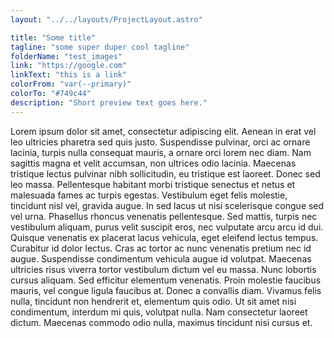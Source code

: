 ```yaml
---
layout: "../../layouts/ProjectLayout.astro"

title: "Some title"
tagline: "some super duper cool tagline"
folderName: "test_images"
link: "https://google.com"
linkText: "this is a link"
colorFrom: "var(--primary)"
colorTo: "#749c44"
description: "Short preview text goes here."
---
```


Lorem ipsum dolor sit amet, consectetur adipiscing elit. Aenean in erat
vel leo ultricies pharetra sed quis justo. Suspendisse pulvinar, orci ac
ornare lacinia, turpis nulla consequat mauris, a ornare orci lorem nec
diam. Nam sagittis magna et velit accumsan, non ultrices odio lacinia.
Maecenas tristique lectus pulvinar nibh sollicitudin, eu tristique est
laoreet. Donec sed leo massa. Pellentesque habitant morbi tristique
senectus et netus et malesuada fames ac turpis egestas. Vestibulum eget
felis molestie, tincidunt nisl vel, gravida augue. In sed lacus ut nisi
scelerisque congue sed vel urna. Phasellus rhoncus venenatis pellentesque.
Sed mattis, turpis nec vestibulum aliquam, purus velit suscipit eros, nec
vulputate arcu arcu id dui. Quisque venenatis ex placerat lacus vehicula,
eget eleifend lectus tempus. Curabitur id dolor lectus. Cras ac tortor ac
nunc venenatis pretium nec id augue. Suspendisse condimentum vehicula
augue id volutpat. Maecenas ultricies risus viverra tortor vestibulum
dictum vel eu massa. Nunc lobortis cursus aliquam. Sed efficitur elementum
venenatis. Proin molestie faucibus mauris, vel congue ligula faucibus at.
Donec a convallis diam. Vivamus felis nulla, tincidunt non hendrerit et,
elementum quis odio. Ut sit amet nisi condimentum, interdum mi quis,
volutpat nulla. Nam consectetur laoreet dictum. Maecenas commodo odio
nulla, maximus tincidunt nisi cursus et.